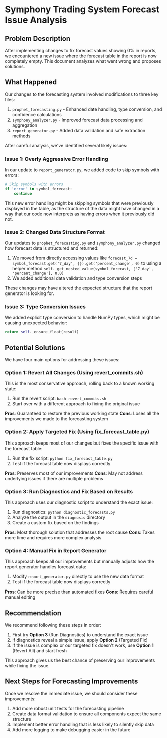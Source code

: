 # Symphony Trading System Forecast Issue Analysis

## Problem Description

After implementing changes to fix forecast values showing 0% in reports, we encountered a new issue where the forecast table in the report is now completely empty. This document analyzes what went wrong and proposes solutions.

## What Happened

Our changes to the forecasting system involved modifications to three key files:

1. `prophet_forecasting.py` - Enhanced date handling, type conversion, and confidence calculations
2. `symphony_analyzer.py` - Improved forecast data processing and aggregation
3. `report_generator.py` - Added data validation and safe extraction methods

After careful analysis, we've identified several likely issues:

### Issue 1: Overly Aggressive Error Handling

In our update to `report_generator.py`, we added code to skip symbols with errors:

```python
# Skip symbols with errors
if 'error' in symbol_forecast:
    continue
```

This new error handling might be skipping symbols that were previously displayed in the table, as the structure of the data might have changed in a way that our code now interprets as having errors when it previously did not.

### Issue 2: Changed Data Structure Format

Our updates to `prophet_forecasting.py` and `symphony_analyzer.py` changed how forecast data is structured and returned:

1. We moved from directly accessing values like `forecast_7d = symbol_forecast.get('7_day', {}).get('percent_change', 0)` to using a helper method `self._get_nested_value(symbol_forecast, ['7_day', 'percent_change'], 0.0)`
2. We added additional data validation and type conversion steps

These changes may have altered the expected structure that the report generator is looking for.

### Issue 3: Type Conversion Issues

We added explicit type conversion to handle NumPy types, which might be causing unexpected behavior:

```python
return self._ensure_float(result)
```

## Potential Solutions

We have four main options for addressing these issues:

### Option 1: Revert All Changes (Using revert_commits.sh)

This is the most conservative approach, rolling back to a known working state:

1. Run the revert script: `bash revert_commits.sh`
2. Start over with a different approach to fixing the original issue

**Pros**: Guaranteed to restore the previous working state
**Cons**: Loses all the improvements we made to the forecasting system

### Option 2: Apply Targeted Fix (Using fix_forecast_table.py)

This approach keeps most of our changes but fixes the specific issue with the forecast table:

1. Run the fix script: `python fix_forecast_table.py`
2. Test if the forecast table now displays correctly

**Pros**: Preserves most of our improvements
**Cons**: May not address underlying issues if there are multiple problems

### Option 3: Run Diagnostics and Fix Based on Results

This approach uses our diagnostic script to understand the exact issue:

1. Run diagnostics: `python diagnostic_forecasts.py`
2. Analyze the output in the `diagnosis` directory
3. Create a custom fix based on the findings

**Pros**: Most thorough solution that addresses the root cause
**Cons**: Takes more time and requires more complex analysis

### Option 4: Manual Fix in Report Generator

This approach keeps all our improvements but manually adjusts how the report generator handles forecast data:

1. Modify `report_generator.py` directly to use the new data format
2. Test if the forecast table now displays correctly

**Pros**: Can be more precise than automated fixes
**Cons**: Requires careful manual editing

## Recommendation

We recommend following these steps in order:

1. First try **Option 3** (Run Diagnostics) to understand the exact issue
2. If diagnostics reveal a simple issue, apply **Option 2** (Targeted Fix)
3. If the issue is complex or our targeted fix doesn't work, use **Option 1** (Revert All) and start fresh

This approach gives us the best chance of preserving our improvements while fixing the issue.

## Next Steps for Forecasting Improvements

Once we resolve the immediate issue, we should consider these improvements:

1. Add more robust unit tests for the forecasting pipeline
2. Create data format validation to ensure all components expect the same structure
3. Implement better error handling that is less likely to silently skip data
4. Add more logging to make debugging easier in the future
